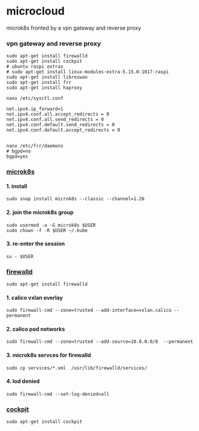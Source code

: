 # **microcloud**
microk8s fronted by a vpn gateway and reverse proxy

### vpn gateway and reverse proxy
```
sudo apt-get install firewalld
sudo apt-get install cockpit
# ubuntu raspi extras
# sudo apt-get install linux-modules-extra-5.15.0-1017-raspi
sudo apt-get install libreswan
sudo apt-get install frr
sudo apt-get install haproxy

nano /etc/sysctl.conf

net.ipv4.ip_forward=1
net.ipv4.conf.all.accept_redirects = 0
net.ipv4.conf.all.send_redirects = 0
net.ipv4.conf.default.send_redirects = 0
net.ipv4.conf.default.accept_redirects = 0


nano /etc/frr/daemons 
# bgpd=no
bgpd=yes

```

### [microk8s](https://microk8s.io/docs/getting-started)
#### 1. install
```
sudo snap install microk8s --classic --channel=1.26
```
#### 2. join the microk8s group
```
sudo usermod -a -G microk8s $USER
sudo chown -f -R $USER ~/.kube
```
#### 3. re-enter the session
```
su - $USER
```
### [firewalld](https://firewalld.org/)
```
sudo apt-get install firewalld
```
#### 1. calico vxlan overlay
```
sudo firewall-cmd --zone=trusted --add-interface=vxlan.calico --permanent
```
#### 2. calico pod networks
```
sudo firewall-cmd --zone=trusted --add-source=10.0.0.0/8  --permanent 
```
#### 3. microk8s servces for firewalld
```
sudo cp services/*.xml  /usr/lib/firewalld/services/ 
```
#### 4. lod denied
```
sudo firewall-cmd --set-log-denied=all
```
### [cockpit](https://cockpit-project.org/)
```
sudo apt-get install cockpit
```
